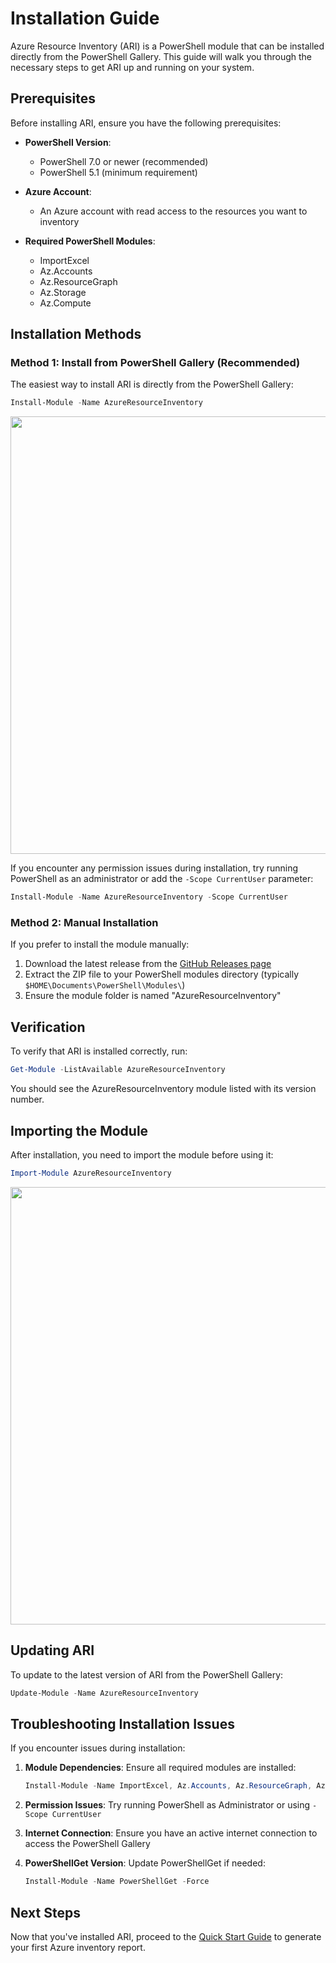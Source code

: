 # Installation Guide

Azure Resource Inventory (ARI) is a PowerShell module that can be installed directly from the PowerShell Gallery. This guide will walk you through the necessary steps to get ARI up and running on your system.

## Prerequisites

Before installing ARI, ensure you have the following prerequisites:

- **PowerShell Version**:
  - PowerShell 7.0 or newer (recommended)
  - PowerShell 5.1 (minimum requirement)

- **Azure Account**:
  - An Azure account with read access to the resources you want to inventory

- **Required PowerShell Modules**:
  - ImportExcel
  - Az.Accounts
  - Az.ResourceGraph
  - Az.Storage
  - Az.Compute

## Installation Methods

### Method 1: Install from PowerShell Gallery (Recommended)

The easiest way to install ARI is directly from the PowerShell Gallery:

```powershell
Install-Module -Name AzureResourceInventory
```

<div align="center">
<img src="../../images/InstallARI.gif" width="700">
</div>

If you encounter any permission issues during installation, try running PowerShell as an administrator or add the `-Scope CurrentUser` parameter:

```powershell
Install-Module -Name AzureResourceInventory -Scope CurrentUser
```

### Method 2: Manual Installation

If you prefer to install the module manually:

1. Download the latest release from the [GitHub Releases page](https://github.com/jjayaraja/AzureResourceInventory/releases)
2. Extract the ZIP file to your PowerShell modules directory (typically `$HOME\Documents\PowerShell\Modules\`)
3. Ensure the module folder is named "AzureResourceInventory"

## Verification

To verify that ARI is installed correctly, run:

```powershell
Get-Module -ListAvailable AzureResourceInventory
```

You should see the AzureResourceInventory module listed with its version number.

## Importing the Module

After installation, you need to import the module before using it:

```powershell
Import-Module AzureResourceInventory
```

<div align="center">
<img src="../../images/ImportingARI.gif" width="700">
</div>

## Updating ARI

To update to the latest version of ARI from the PowerShell Gallery:

```powershell
Update-Module -Name AzureResourceInventory
```

## Troubleshooting Installation Issues

If you encounter issues during installation:

1. **Module Dependencies**: Ensure all required modules are installed:
   ```powershell
   Install-Module -Name ImportExcel, Az.Accounts, Az.ResourceGraph, Az.Storage, Az.Compute
   ```

2. **Permission Issues**: Try running PowerShell as Administrator or using `-Scope CurrentUser`

3. **Internet Connection**: Ensure you have an active internet connection to access the PowerShell Gallery

4. **PowerShellGet Version**: Update PowerShellGet if needed:
   ```powershell
   Install-Module -Name PowerShellGet -Force
   ```

## Next Steps

Now that you've installed ARI, proceed to the [Quick Start Guide](quick-start.md) to generate your first Azure inventory report. 